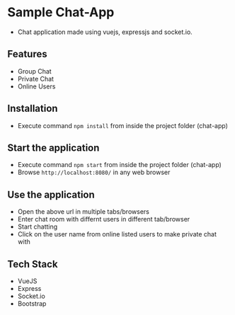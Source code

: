 # Sample Chat-App

* Chat application made using vuejs, expressjs and socket.io. 

## Features

* Group Chat
* Private Chat
* Online Users

## Installation
* Execute command `npm install` from inside the project folder (chat-app)

## Start the application
* Execute command `npm start` from inside the project folder (chat-app)
* Browse `http://localhost:8080/` in any web browser

## Use the application
* Open the above url in multiple tabs/browsers
* Enter chat room with differnt users in different tab/browser
* Start chatting
* Click on the user name from online listed users to make private chat with

## Tech Stack
* VueJS
* Express
* Socket.io
* Bootstrap

